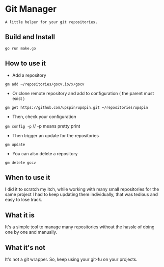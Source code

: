 # Git Manager

	A little helper for your git repositories.

## Build and Install

`go run make.go`

## How to use it

- Add a repository

`gm add ~/repositories/gocv.io/x/gocv`

- Or clone remote repository and add to configuration ( the parent must exist )

`gm get https://github.com/upspin/upspin.git ~/repositories/upspin`

- Then, check your configuration

`gm config -p` // -p means pretty print

- Then trigger an update for the repositories

`gm update`

- You can also delete a repository

`gm delete gocv`

## When to use it

I did it to scratch my itch, while working with many small repositories for the same project I had to keep updating them individually, that was tedious and easy to lose track.

## What it is

It's a simple tool to manage many repositories without the hassle of doing one by one and manually.

## What it's not

It's not a git wrapper. So, keep using your git-fu on your projects.
